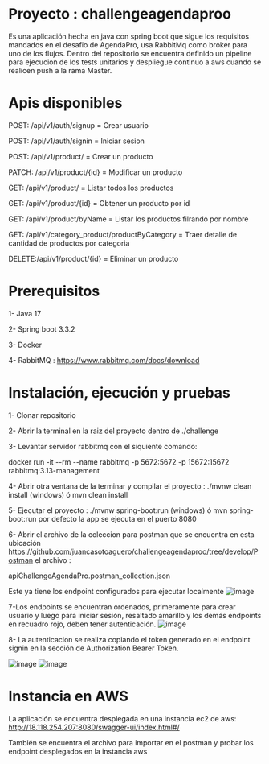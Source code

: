 # Proyecto : challengeagendaproo

Es una aplicación hecha en java con spring boot que sigue los requisitos mandados en el desafio de AgendaPro, usa RabbitMq como broker para uno de los flujos. Dentro del repositorio se encuentra definido un pipeline para ejecucion de los tests unitarios y despliegue continuo a aws cuando se realicen push a la rama Master.

# Apis disponibles 
POST:  /api/v1/auth/signup = Crear usuario

POST:  /api/v1/auth/signin = Iniciar sesion

POST:  /api/v1/product/ = Crear un producto

PATCH: /api/v1/product/{id} = Modificar un producto

GET:   /api/v1/product/ = Listar todos los productos

GET:   /api/v1/product/{id} = Obtener un producto por id

GET:   /api/v1/product/byName = Listar los productos filrando por nombre

GET:   /api/v1/category_product/productByCategory = Traer detalle de cantidad de productos por categoria

DELETE:/api/v1/product/{id} = Eliminar un producto

# Prerequisitos
1- Java 17

2- Spring boot 3.3.2

3- Docker

4- RabbitMQ : https://www.rabbitmq.com/docs/download

# Instalación, ejecución y pruebas 
1- Clonar repositorio

2- Abrir la terminal en la raiz del proyecto dentro de ./challenge

3- Levantar servidor rabbitmq con el siquiente comando:

docker run -it --rm --name rabbitmq -p 5672:5672 -p 15672:15672 rabbitmq:3.13-management

4- Abrir otra ventana de la terminar y compilar el proyecto :  ./mvnw clean install (windows) ó mvn clean install

5- Ejecutar el proyecto :  ./mvnw spring-boot:run (windows) ó mvn spring-boot:run  por defecto la app se ejecuta en el puerto 8080

6- Abrir el archivo de la coleccion para postman que se encuentra en esta ubicación https://github.com/juancasotoaguero/challengeagendaproo/tree/develop/Postman  el archivo : 

apiChallengeAgendaPro.postman_collection.json 

Este ya tiene los endpoint configurados para ejecutar localmente 
![image](https://github.com/user-attachments/assets/f7a84362-062c-4320-a89d-4e13bf9ccd3c)

7-Los endpoints se encuentran ordenados, primeramente para crear usuario y luego para iniciar sesión, resaltado amarillo y los demás endpoints en recuadro rojo, deben tener autenticación.
![image](https://github.com/user-attachments/assets/06d39637-f3cf-45ee-8365-cc3fd9acda1b)

8- La autenticacion se realiza copiando el token generado en el endpoint signin en la sección de Authorization Bearer Token.

![image](https://github.com/user-attachments/assets/6af75881-65f9-44f4-a813-ae74ff160cd3)
![image](https://github.com/user-attachments/assets/95d0782b-f6ae-43c0-9e93-23d305232895)

# Instancia en AWS

La aplicación se encuentra desplegada en una instancia ec2 de aws: 
http://18.118.254.207:8080/swagger-ui/index.html#/

También se encuentra el archivo para importar en el postman y probar los endpoint desplegados en la instancia aws

